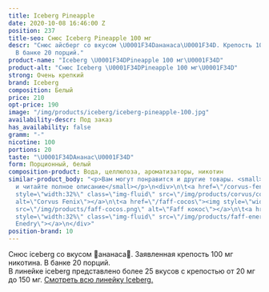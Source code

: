 ```yaml
---
title: Iceberg Pineapple
date: 2020-10-08 16:46:00 Z
position: 237
title-seo: Снюс Iceberg Pineapple 100 мг
descr: "Снюс айсберг со вкусом \U0001F34Dананаса\U0001F34D. Крепость 100 мг никотина.
  В банке 20 порций."
product-name: "Iceberg \U0001F34DPineapple 100 мг\U0001F34D"
product-alt: "Снюс Iceberg \U0001F34DPineapple 100 мг\U0001F34D"
strong: Очень крепкий
brand: Iceberg
composition: Белый
price: 210
opt-price: 190
image: "/img/products/iceberg/iceberg-pineapple-100.jpg"
availability-descr: Под заказ
has_availability: false
gramm: "-"
nicotine: 100
portions: 20
taste: "\U0001F34DАнанас\U0001F34D"
form: Порционный, белый
composition-product: Вода, целлюлоза, ароматизаторы, никотин
similar-product_body: "<p>Вам могут понравится и другие товары. <small>Жмите на картинки
  и читайте полное описание</small></p>\n<div>\n\t<a href=\"/corvus-fenix-barberry\"><img
  style=\"width:32%\" class=\"img-fluid\" src=\"/img/products/corvus/corvus-fenix.png\"
  alt=\"Corvus Fenix\"></a>\n\t<a href=\"/faff-cocos\"><img style=\"width:32%\" class=\"img-fluid\"
  src=\"/img/products/faff-cocos.png\" alt=\"Faff кокос\"></a>\n\t<a href=\"/faff-snus-energy\"><img
  style=\"width:32%\" class=\"img-fluid\" src=\"/img/products/faff-energy.png\" alt=\"Faff
  Enedry\"></a>\n</div>"
position-brand: 10
---
```


Снюс iceberg со вкусом 🍍ананаса🍍. Заявленная крепость 100 мг никотина. В банке 20 порций.<br> 
В линейке iceberg представлено более 25 вкусов с крепостью от 20 мг до 150 мг. <a href="/iceberg">Смотреть всю линейку Iceberg.</a>